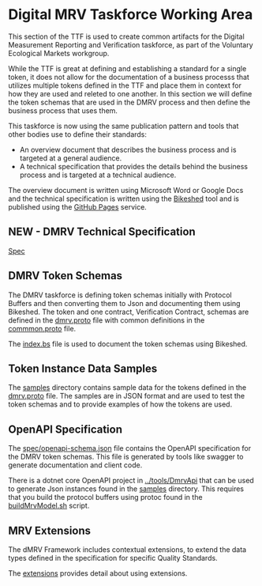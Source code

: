 # Digital MRV Taskforce Working Area

This section of the TTF is used to create common artifacts for the Digital Measurement Reporting and Verification taskforce, as part of the Voluntary Ecological Markets workgroup.

While the TTF is great at defining and establishing a standard for a single token, it does not allow for the documentation of a business processs that utilizes multiple tokens defined in the TTF and
place them in context for how they are used and releted to one another. In this section we will define the token schemas that are used in the DMRV process and then define the business process that uses them.

This taskforce is now using the same publication pattern and tools that other bodies use to define their standards:

- An overview document that describes the business process and is targeted at a general audience.
- A technical specification that provides the details behind the business process and is targeted at a technical audience.

The overview document is written using Microsoft Word or Google Docs and the technical specification is written using the [Bikeshed](https://tabatkins.github.io/bikeshed/) tool and is published using the [GitHub Pages](https://pages.github.com/) service.

## NEW - DMRV Technical Specification

[Spec](https://interworkalliance.github.io/TokenTaxonomyFramework/dmrv/spec/index.html)

## DMRV Token Schemas

The DMRV taskforce is defining token schemas initially with Protocol Buffers and then converting them to Json and documenting them using Bikeshed.  The token and one contract, Verification Contract, schemas are defined in
the [dmrv.proto](dmrv.proto) file with common definitions in the [commmon.proto](sustainability/common.proto) file.

The [index.bs](spec/index.bs) file is used to document the token schemas using Bikeshed.

## Token Instance Data Samples

The [samples](spec/samples) directory contains sample data for the tokens defined in the [dmrv.proto](dmrv.proto) file.  The samples are in JSON format and are used to test the token schemas and to provide examples of how the tokens are used.

## OpenAPI Specification

The [spec/openapi-schema.json](spec/openapi-schema.json) file contains the OpenAPI specification for the DMRV token schemas. This file is generated by tools like swagger to generate documentation and client code.

There is a dotnet core OpenAPI project in [../tools/DmrvApi](../tools/DmrvApi) that can be used to generate Json instances found in the [samples](samples) directory.  This requires that you build the protocol buffers using protoc found in the [buildMrvModel.sh](buildMrvModel.sh) script.

## MRV Extensions

The dMRV Framework includes contextual extensions, to extend the data types defined in the specification for specific Quality Standards.

The [extensions](./extensions/readme.md) provides detail about using extensions.